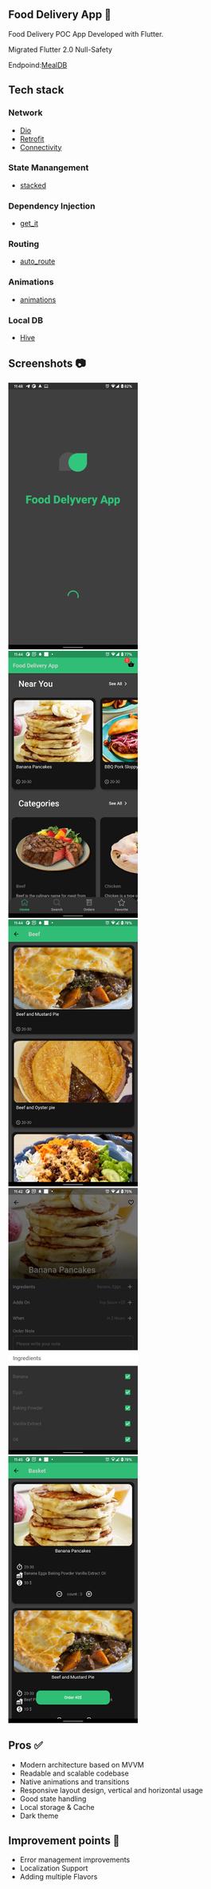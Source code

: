 ## Food Delivery App 🍝

Food Delivery POC App Developed with Flutter.

Migrated Flutter 2.0 Null-Safety

Endpoind:[MealDB](https://www.themealdb.com) 

## Tech stack

### Network
* [Dio](https://pub.dev/packages/dio)
* [Retrofit](https://pub.dev/packages/retrofit)
* [Connectivity](https://pub.dev/packages/connectivity)
### State Manangement
* [stacked](https://pub.dev/packages/stacked)
### Dependency Injection
* [get_it](https://pub.dev/packages/get_it)
### Routing
* [auto_route](https://pub.dev/packages/auto_route)
### Animations
* [animations](https://pub.dev/packages/animations)
### Local DB
* [Hive](https://pub.dev/packages/hive)


## Screenshots 📷
<img src="/screenshots/1.png" width="260"> &emsp;<img src="/screenshots/2.png" width="260"> &emsp;<img src="/screenshots/3.png" width="260"> &emsp;<img src="/screenshots/4.png" width="260"> &emsp;<img src="/screenshots/5.png" width="260">

## Pros ✅
* Modern architecture based on MVVM
* Readable and scalable codebase
* Native animations and transitions
* Responsive layout design, vertical and horizontal usage
* Good state handling
* Local storage & Cache
* Dark theme

## Improvement points 📌
* Error management improvements
* Localization Support
* Adding multiple Flavors
